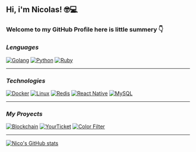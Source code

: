 ## Hi, i'm Nicolas! 🤓💻
### Welcome to my GitHub Profile here is little summery 👇
### *Lenguages*
[![Golang](https://img.shields.io/badge/-Go-111?&logo=go)](https://go.dev/)
[![Python](https://img.shields.io/badge/-Python-111?&logo=Python)](https://www.python.org/)
[![Ruby](https://img.shields.io/badge/-Ruby-111?&logo=Ruby)](https://www.ruby-lang.org/)
***
### *Technologies*
[![Docker](https://img.shields.io/badge/-Docker-111?&logo=Docker)](https://www.docker.com/)
[![Linux](https://img.shields.io/badge/-Linux-111?&logo=Linux)](https://www.linux.org/)
[![Redis](https://img.shields.io/badge/-Redis-111?&logo=Redis)](https://redis.io/)
[![React Native](https://img.shields.io/badge/-React%20Native-111?&logo=React)](https://reactnative.dev/)
[![MySQL](https://img.shields.io/badge/-MySql-111?&logo=MySQL)](https://www.mysql.com/)
***
### *My Proyects*
[![Blockchain](https://img.shields.io/badge/-Blockchain-111?&logo=go)](https://github.com/naldeco98/blockchain_in_Go)
[![YourTicket](https://img.shields.io/badge/-YourTicket-111?&logo=go)](https://github.com/naldeco98/YourTicket)
[![Color Filter](https://img.shields.io/badge/-ColorFilter-111?&logo=go)](https://github.com/naldeco98/color-filter)
***
<!-- ### *Collage Proyects*
[![Sudoku Game](https://img.shields.io/badge/-Sudoku%20Game-111?&logo=Python)](https://github.com/naldeco98/SUDOKU)
[![TaTeTi Game](https://img.shields.io/badge/-TaTeTi%20Game-111?&logo=Python)](https://github.com/naldeco98/TaTeTI)
[![Least Squares](https://img.shields.io/badge/-Least%20Squares-111?&logo=Python)](https://github.com/naldeco98/proyecto-analisis-numerico) -->
<!--   *  *  *  *  * -->
[![Nico's GitHub stats](https://github-readme-stats.vercel.app/api?username=naldeco98&show_icons=true)](https://github.com/naldeco98)
